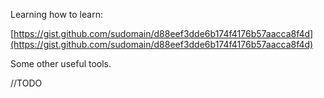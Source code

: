 Learning how to learn:

[https://gist.github.com/sudomain/d88eef3dde6b174f4176b57aacca8f4d](https://gist.github.com/sudomain/d88eef3dde6b174f4176b57aacca8f4d)

Some other useful tools.

//TODO



